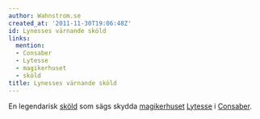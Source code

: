 ```yaml
---
author: Wahnstrom.se
created_at: '2011-11-30T19:06:48Z'
id: Lynesses värnande sköld
links:
  mention:
  - Consaber
  - Lytesse
  - magikerhuset
  - sköld
title: Lynesses värnande sköld
---
```


En legendarisk [sköld] som sägs skydda [magikerhuset][] [Lytesse] i [Consaber].

  [sköld]: sköld
  [magikerhuset]: magikerhuset
  [Lytesse]: Lytesse
  [Consaber]: Consaber